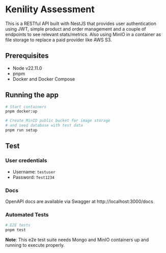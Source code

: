 # Kenility Assessment

This is a RESTful API built with NestJS that provides user authentication using JWT, simple product and order management and a couple of endpoints to see relevant stats/metrics. Also using MinIO in a container as file storage to replace a paid provider like AWS S3.

## Prerequisites

- Node v22.11.0
- pnpm
- Docker and Docker Compose

## Running the app

```bash
# Start containers
pnpm docker:up

# Create MinIO public bucket for image storage
# and seed database with test data
pnpm run setup
```

## Test

### User credentials

- Username: `testuser`
- Password: `Test1234`

### Docs

OpenAPI docs are available via Swagger at http://localhost:3000/docs

### Automated Tests

```bash
# E2E tests
pnpm test
```

**Note**: This e2e test suite needs Mongo and MinIO containers up and running to execute properly.
